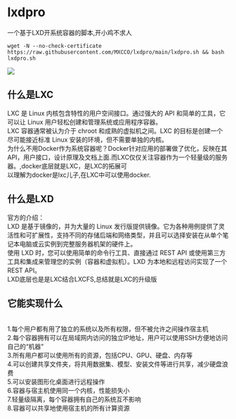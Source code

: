 # lxdpro
一个基于LXD开系统容器的脚本,开小鸡不求人
```
wget -N --no-check-certificate https://raw.githubusercontent.com/MXCCO/lxdpro/main/lxdpro.sh && bash lxdpro.sh
```

<img src="https://github.com/MXCCO/lxdpro/blob/main/%E6%88%AA%E5%9B%BE/containers.small.png?raw=true" border="0">

## 什么是LXC
LXC 是 Linux 内核包含特性的用户空间接口。通过强大的 API 和简单的工具，它可以让 Linux 用户轻松创建和管理系统或应用程序容器。
<br>LXC 容器通常被认为介于 chroot 和成熟的虚拟机之间。LXC 的目标是创建一个尽可能接近标准 Linux 安装的环境，但不需要单独的内核。
<br>为什么不用Docker作为系统容器呢？Docker针对应用的部署做了优化，反映在其API，用户接口，设计原理及文档上面.而LXC仅仅关注容器作为一个轻量级的服务器。,docker底层就是LXC，是LXC的拓展可<br>以理解为docker是lxc儿子,在LXC中可以使用docker.

## 什么是LXD
官方的介绍：
<br>LXD 是基于镜像的，并为大量的 Linux 发行版提供镜像。它为各种用例提供了灵活性和可扩展性，支持不同的存储后端和网络类型，并且可以选择安装在从单个笔记本电脑或云实例到完整服务器机架的硬件上。
<br>使用 LXD 时，您可以使用简单的命令行工具、直接通过 REST API 或使用第三方工具和集成来管理您的实例（容器和虚拟机）。LXD 为本地和远程访问实现了一个 REST API。
<br>LXD底层也是是LXC结合LXCFS,总结就是LXC的升级版
## 它能实现什么
<br>1.每个用户都有用了独立的系统以及所有权限，但不被允许之间操作宿主机
<br>2.每个容器拥有可以在局域网内访问的独立IP地址，用户可以使用SSH方便地访问自己的“机器”
<br>3.所有用户都可以使用所有的资源，包括CPU、GPU、硬盘、内存等
<br>4.可以创建共享文件夹，将共用数据集、模型、安装文件等进行共享，减少硬盘浪费
<br>5.可以安装图形化桌面进行远程操作
<br>6.容器与宿主机使用同一个内核，性能损失小
<br>7.轻量级隔离，每个容器拥有自己的系统互不影响
<br>8.容器可以共享地使用宿主机的所有计算资源
